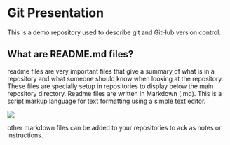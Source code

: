 # Git Presentation
This is a demo repository used to describe git and GitHub version control.

## What are README.md files?

readme files are very important files that give a summary of what is in a repository and what someone should know when looking at the repository. These files are specially setup in repositories to display below the main repository directory. Readme files are written in Markdown (.md). This is a script markup language for text formatting using a simple text editor. 



![](https://pbs.twimg.com/media/FX7XLgJXkAImUa6.jpg:large)

other markdown files can be added to your repositories to ack as notes or instructions.
